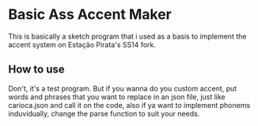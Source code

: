 # Basic Ass Accent Maker
This is basically a sketch program that i used as a basis to implement the accent system on Estação Pirata's SS14 fork.
## How to use
Don't, it's a test program. But if you wanna do you custom accent, put words and phrases that you want to replace in an json file, just like carioca.json and call it on the code, also if ya want to implement phonems induvidually, change the parse function to suit your needs.
